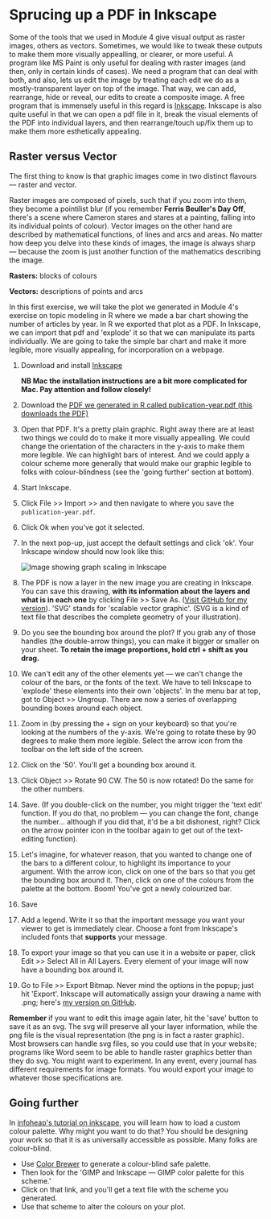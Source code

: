 # Sprucing up a PDF in Inkscape

Some of the tools that we used in Module 4 give visual output as raster images, others as vectors. Sometimes, we would like to tweak these outputs to make them more visually appealling, or clearer, or more useful. A program like MS Paint is only useful for dealing with raster images (and then, only in certain kinds of cases). We need a program that can deal with both, and also, lets us edit the image by treating each edit we do as a mostly-transparent layer on top of the image. That way, we can add, rearrange, hide or reveal, our edits to create a composite image. A free program that is immensely useful in this regard is [Inkscape](https://inkscape.org/en/). Inkscape is also quite useful in that we can open a pdf file in it, break the visual elements of the PDF into individual layers, and then rearrange/touch up/fix them up to make them more esthetically appealing.

## Raster versus Vector

The first thing to know is that graphic images come in two distinct flavours &mdash; raster and vector.

Raster images are composed of pixels, such that if you zoom into them, they become a pointilist blur (if you remember **Ferris Beuller's Day Off**, there's a scene where Cameron stares and stares at a painting, falling into its individual points of colour). Vector images on the other hand are described by mathematical functions, of lines and arcs and areas. No matter how deep you delve into these kinds of images, the image is always sharp &mdash; because the zoom is just another function of the mathematics describing the image.

**Rasters:** blocks of colours

**Vectors:** descriptions of points and arcs

In this first exercise, we will take the plot we generated in Module 4's exercise on topic modeling in R where we made a bar chart showing the number of articles by year. In R we exported that plot as a PDF. In Inkscape, we can import that pdf and 'explode' it so that we can manipulate its parts individually. We are going to take the simple bar chart and make it more legible, more visually appealing, for incorporation on a webpage.

1. Download and install [Inkscape](https://inkscape.org/en/) 

    **NB Mac the installation instructions are a bit more complicated for Mac. Pay attention and follow closely!**

2. Download the [PDF we generated in R called publication-year.pdf (this downloads the PDF)](https://github.com/hist3907b-winter2015/module5-humanitiesvisualization/raw/master/publication-year.pdf)

3. Open that PDF. It's a pretty plain graphic. Right away there are at least two things we could do to make it more visually appealling. We could change the orientation of the characters in the y-axis to make them more legible. We can highlight bars of interest. And we could apply a colour scheme more generally that would make our graphic legible to folks with colour-blindness (see the 'going further' section at bottom).

4. Start Inkscape. 

5. Click File >> Import >> and then navigate to where you save the `publication-year.pdf`. 

6. Click Ok when you've got it selected. 

7. In the next pop-up, just accept the default settings and click 'ok'. Your Inkscape window should now look like this:

    ![Image showing graph scaling in Inkscape](https://raw.githubusercontent.com/hist3907b-winter2015/module5-humanitiesvisualization/master/inkscape1.png)

8. The PDF is now a layer in the new image you are creating in Inkscape. You can save this drawing, **with its information about the layers and what is in each one** by clicking File >> Save As. ([Visit GitHub for my version](https://raw.githubusercontent.com/hist3907b-winter2015/module5-humanitiesvisualization/master/exercise1drawing-final.svg)). 'SVG' stands for 'scalable vector graphic'. (SVG is a kind of text file that describes the complete geometry of your illustration).

9. Do you see the bounding box around the plot? If you grab any of those handles (the double-arrow things), you can make it bigger or smaller on your sheet. **To retain the image proportions, hold ctrl + shift as you drag.** 

10. We can't edit any of the other elements yet &mdash; we can't change the colour of the bars, or the fonts of the text. We have to tell Inkscape to 'explode' these elements into their own 'objects'. In the menu bar at top, got to Object >> Ungroup. There are now a series of overlapping bounding boxes around each object.

11. Zoom in (by pressing the + sign on your keyboard) so that you're looking at the numbers of the y-axis. We're going to rotate these by 90 degrees to make them more legible. Select the arrow icon from the toolbar on the left side of the screen.

12. Click on the '50'. You'll get a bounding box around it. 

13. Click Object >> Rotate 90 CW. The 50 is now rotated! Do the same for the other numbers. 

14. Save. (If you double-click on the number, you might trigger the 'text edit' function. If you do that, no problem &mdash; you can change the font, change the number... although if you did that, it'd be a bit dishonest, right? Click on the arrow pointer icon in the toolbar again to get out of the text-editing function).

15. Let's imagine, for whatever reason, that you wanted to change one of the bars to a different colour, to highlight its importance to your argument. With the arrow icon, click on one of the bars so that you get the bounding box around it. Then, click on one of the colours from the palette at the bottom. Boom! You've got a newly colourized bar. 

16. Save

17. Add a legend. Write it so that the important message you want your viewer to get is immediately clear. Choose a font from Inkscape's included fonts that **supports** your message.

18. To export your image so that you can use it in a website or paper, click Edit >> Select All in All Layers. Every element of your image will now have a bounding box around it.

19. Go to File >> Export Bitmap. Never mind the options in the popup; just hit 'Export'. Inkscape will automatically assign your drawing a name with .png; here's [my version on GitHub](https://raw.githubusercontent.com/hist3907b-winter2015/module5-humanitiesvisualization/master/g3161.png). 

**Remember** if you want to edit this image again later, hit the 'save' button to save it as an svg. The svg will preserve all your layer information, while the png file is the visual representation (the png is in fact a raster graphic). Most browsers can handle svg files, so you could use that in your website; programs like Word seem to be able to handle raster graphics better than they do svg. You might want to experiment. In any event, every journal has different requirements for image formats. You would export your image to whatever those specifications are.

## Going further

In [infoheap's tutorial on inkscape](http://infoheap.com/create-and-use-color-palettes-in-inkscape/), you will learn how to load a custom colour palette. Why might you want to do that? You should be designing your work so that it is as universally accessible as possible. Many folks are colour-blind. 

+ Use [Color Brewer](http://colorbrewer2.org/) to generate a colour-blind safe palette. 
+ Then look for the 'GIMP and Inkscape &mdash; GIMP color palette for this scheme.' 
+ Click on that link, and you'll get a text file with the scheme you generated. 
+ Use that scheme to alter the colours on your plot.
